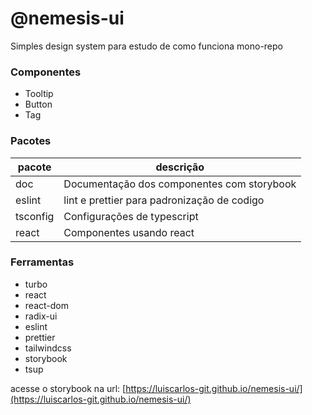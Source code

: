 # @nemesis-ui

Simples design system para estudo de como funciona mono-repo

### Componentes
 - Tooltip
 - Button
 - Tag
 
### Pacotes
|pacote| descrição |
|--|--|
| doc | Documentação dos componentes com storybook |
| eslint| lint e prettier para padronização de codigo |
| tsconfig| Configurações de typescript |
| react| Componentes usando react |


### Ferramentas

 - turbo
 - react
 - react-dom
 - radix-ui
 - eslint
 - prettier
 - tailwindcss
 - storybook
 - tsup


acesse o storybook na url: [https://luiscarlos-git.github.io/nemesis-ui/](https://luiscarlos-git.github.io/nemesis-ui/)